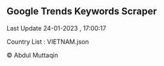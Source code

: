 

## Google Trends Keywords Scraper 
 
Last Update 24-01-2023 , 17:00:17

Country List :
VIETNAM.json



© Abdul Muttaqin 
